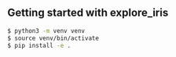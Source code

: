 ## Getting started with explore_iris


```bash
$ python3 -m venv venv
$ source venv/bin/activate
$ pip install -e .
```